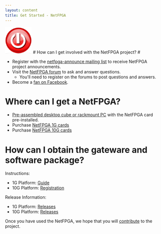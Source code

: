 ```yaml
---
layout: content
title: Get Started - NetFPGA
---
```

<img alt="" src="images/index/power_button.png" />
# How can I get involved with the NetFPGA project? #

* Register with the [netfpga-announce mailing list](https://mailman.stanford.edu/mailman/listinfo/netfpga-announce) to receive NetFPGA project announcements. 
* Visit the [NetFPGA forum](http://netfpga.vbulletin.net/) to ask and answer questions. 
	* You'll need to register on the forums to post questions and answers.
* Become a [fan on Facebook](http://www.facebook.com/home.php#/pages/NetFPGA/29922917839). 

# Where can I get a NetFPGA? #

* [Pre-assembled desktop cube or rackmount PC](http://www.accenttechnologyinc.com/netfpga.php) with the NetFPGA card pre-installed.
* Purchase [NetFPGA 1G cards](http://www.digilentinc.com/Products/Detail.cfm?Prod=NETFPGA&Nav1=Products&Nav2=Programmable) 
* Purchase [NetFPGA 10G cards](http://www.hitechglobal.com/Boards/PCIExpress_SFP+.htm)

# How can I obtain the gateware and software package? #

Instructions:

* 1G Platform: [Guide](https://github.com/NetFPGA/netfpga/wiki/Guide)
* 10G Platform: [Registration](10G_going_beta.html)

Release Information:

* 1G Platform: [Releases](https://github.com/NetFPGA/netfpga/wiki/Releases)
* 10G Platform: [Releases](https://github.com/NetFPGA/NetFPGA-public/wiki/Release-Notes) 

Once you have used the NetFPGA, we hope that you will [contribute](develop.html) to the project.
